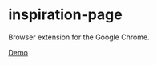 # inspiration-page
Browser extension for the Google Chrome.

<a href="https://inspiration-page.vercel.app/" target="_blank">Demo</a>